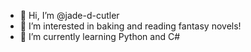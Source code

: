 - 👋 Hi, I’m @jade-d-cutler
- 👀 I’m interested in baking and reading fantasy novels!
- 🌱 I’m currently learning Python and C#

<!---
jade-d-cutler/jade-d-cutler is a ✨ special ✨ repository because its `README.md` (this file) appears on your GitHub profile.
You can click the Preview link to take a look at your changes.
--->
